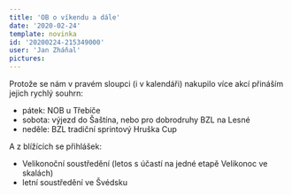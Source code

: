 ```yaml
---
title: 'OB o víkendu a dále'
date: '2020-02-24'
template: novinka
id: '20200224-215349000'
user: 'Jan Zháňal'
pictures:
---
```

Protože se nám v pravém sloupci (i v kalendáři) nakupilo více akcí přináším jejich rychlý souhrn:
* pátek: NOB u Třebíče
* sobota: výjezd do Šaštína, nebo pro dobrodruhy BZL na Lesné
* neděle: BZL tradiční sprintový Hruška Cup

A z blížících se přihlášek:
* Velikonoční soustředění (letos s účastí na jedné etapě Velikonoc ve skalách)
* letní soustředění ve Švédsku
